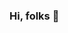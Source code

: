### Hi, folks 👋

<!--
**rfaco/rfaco** is a ✨ _special_ ✨ repository because its `README.md` (this file) appears on your GitHub profile.


I'm Roger, from Curitiba-PR - Brazil.

I'm a Front-End Developer with almost 3 years of experience. I also have +8 years working as a IT Analyst.

I into all of sports! Running, hikking, cycling and BASKETBALL! 

Feel free to reach me and chat. Take care :D




Here are some ideas to get you started:

- 🔭 I’m currently working on TrueChange as a Front End developer.
- 🌱 I’m currently learning React, Vue and React Native.
- 💬 Ask me about ... anything! 
- 📫 How to reach me: twitter at the description!
- ⚡ Fun fact: I had a chance to create a patch of Winning Eleven (New PES) game.
-->
